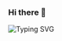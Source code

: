 ### Hi there 👋

![Typing SVG](https://readme-typing-svg.herokuapp.com?font=popins&pause=100&color=F70000&center=true&vCenter=true&multiline=true&width=768&height=100&lines=Web+and+BlockChain+Speicalist+;Software+Engineer;PHP%2C+HTML%2C+CSS%2C+REACT%2C+NODE%2C+MYSQL%2C+MongoDB;)
